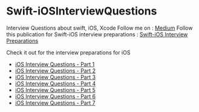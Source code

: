 # Swift-iOSInterviewQuestions
Interview Questions about swift, iOS, Xcode
Follow me on : [Medium](https://medium.com/@baljitKaurGoraya)
Follow this publication for Swift-iOS interview preparations : [Swift-iOS Interview Preparations](https://medium.com/swift-interview-preparations)

Check it out for the interview preparations for iOS
- [iOS Interview Questions - Part 1](https://medium.com/swift-interview-preparations/ios-interview-questions-part-1-29f1a48b9cbf)
- [iOS Interview Questions - Part 2](https://medium.com/swift-interview-preparations/ios-interview-questions-part-2-4e6903921d61)
- [iOS Interview Questions - Part 3](https://medium.com/swift-interview-preparations/ios-interview-questions-part-3-2804c5de9e52)
- [iOS Interview Questions - Part 4](https://medium.com/@baljitKaurGoraya/ios-interview-questions-part-4-daa9aa8f976d)
- [iOS Interview Questions - Part 5](https://medium.com/swift-interview-preparations/ios-interview-questions-part-5-87e88104beb0)
- [iOS Interview Questions - Part 6](https://medium.com/swift-interview-preparations/ios-interview-questions-part-6-88e23a810b78)
- [iOS Interview Questions - Part 7](https://medium.com/swift-interview-preparations/ios-interview-questions-part-7-86894abed8e8)
